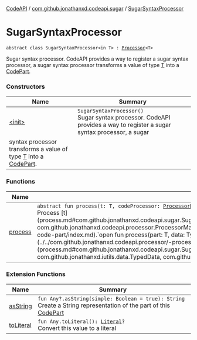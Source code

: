[CodeAPI](../../index.md) / [com.github.jonathanxd.codeapi.sugar](../index.md) / [SugarSyntaxProcessor](.)

# SugarSyntaxProcessor

`abstract class SugarSyntaxProcessor<in T> : `[`Processor`](../../com.github.jonathanxd.codeapi.processor/-processor/index.md)`<T>`

Sugar syntax processor. CodeAPI provides a way to register a sugar syntax processor, a sugar
syntax processor transforms a value of type [T](#) into a [CodePart](../../com.github.jonathanxd.codeapi/-code-part/index.md).

### Constructors

| Name | Summary |
|---|---|
| [&lt;init&gt;](-init-.md) | `SugarSyntaxProcessor()`<br>Sugar syntax processor. CodeAPI provides a way to register a sugar syntax processor, a sugar
syntax processor transforms a value of type [T](#) into a [CodePart](../../com.github.jonathanxd.codeapi/-code-part/index.md). |

### Functions

| Name | Summary |
|---|---|
| [process](process.md) | `abstract fun process(t: T, codeProcessor: `[`ProcessorManager`](../../com.github.jonathanxd.codeapi.processor/-processor-manager/index.md)`<*>): `[`CodePart`](../../com.github.jonathanxd.codeapi/-code-part/index.md)<br>Process [t](process.md#com.github.jonathanxd.codeapi.sugar.SugarSyntaxProcessor$process(com.github.jonathanxd.codeapi.sugar.SugarSyntaxProcessor.T, com.github.jonathanxd.codeapi.processor.ProcessorManager((kotlin.Any)))/t) and transforms in [CodePart](../../com.github.jonathanxd.codeapi/-code-part/index.md).`open fun process(part: T, data: TypedData, codeProcessor: `[`ProcessorManager`](../../com.github.jonathanxd.codeapi.processor/-processor-manager/index.md)`<*>): Unit`<br>Process the [part](process.md#com.github.jonathanxd.codeapi.sugar.SugarSyntaxProcessor$process(com.github.jonathanxd.codeapi.sugar.SugarSyntaxProcessor.T, com.github.jonathanxd.iutils.data.TypedData, com.github.jonathanxd.codeapi.processor.ProcessorManager((kotlin.Any)))/part). |

### Extension Functions

| Name | Summary |
|---|---|
| [asString](../../com.github.jonathanxd.codeapi.util/kotlin.-any/as-string.md) | `fun Any?.asString(simple: Boolean = true): String`<br>Create a String representation of the part of this [CodePart](../../com.github.jonathanxd.codeapi/-code-part/index.md) |
| [toLiteral](../../com.github.jonathanxd.codeapi.util.conversion/kotlin.-any/to-literal.md) | `fun Any.toLiteral(): `[`Literal`](../../com.github.jonathanxd.codeapi.literal/-literal/index.md)`?`<br>Convert this value to a literal |
